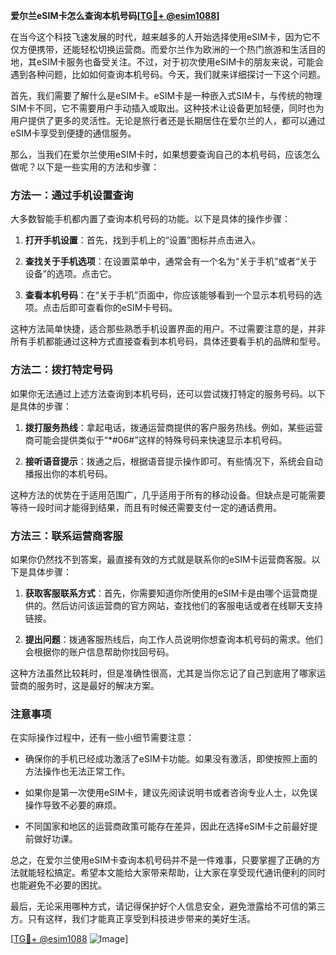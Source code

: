 **爱尔兰eSIM卡怎么查询本机号码[[TG💪+ @esim1088](https://t.me/s/esim1088)]**

在当今这个科技飞速发展的时代，越来越多的人开始选择使用eSIM卡，因为它不仅方便携带，还能轻松切换运营商。而爱尔兰作为欧洲的一个热门旅游和生活目的地，其eSIM卡服务也备受关注。不过，对于初次使用eSIM卡的朋友来说，可能会遇到各种问题，比如如何查询本机号码。今天，我们就来详细探讨一下这个问题。

首先，我们需要了解什么是eSIM卡。eSIM卡是一种嵌入式SIM卡，与传统的物理SIM卡不同，它不需要用户手动插入或取出。这种技术让设备更加轻便，同时也为用户提供了更多的灵活性。无论是旅行者还是长期居住在爱尔兰的人，都可以通过eSIM卡享受到便捷的通信服务。

那么，当我们在爱尔兰使用eSIM卡时，如果想要查询自己的本机号码，应该怎么做呢？以下是一些实用的方法和步骤：

### 方法一：通过手机设置查询

大多数智能手机都内置了查询本机号码的功能。以下是具体的操作步骤：

1. **打开手机设置**：首先，找到手机上的“设置”图标并点击进入。
   
2. **查找关于手机选项**：在设置菜单中，通常会有一个名为“关于手机”或者“关于设备”的选项。点击它。

3. **查看本机号码**：在“关于手机”页面中，你应该能够看到一个显示本机号码的选项。点击后即可查看你的eSIM卡号码。

这种方法简单快捷，适合那些熟悉手机设置界面的用户。不过需要注意的是，并非所有手机都能通过这种方式直接查看到本机号码，具体还要看手机的品牌和型号。

### 方法二：拨打特定号码

如果你无法通过上述方法查询到本机号码，还可以尝试拨打特定的服务号码。以下是具体的步骤：

1. **拨打服务热线**：拿起电话，拨通运营商提供的客户服务热线。例如，某些运营商可能会提供类似于“*#06#”这样的特殊号码来快速显示本机号码。

2. **接听语音提示**：拨通之后，根据语音提示操作即可。有些情况下，系统会自动播报出你的本机号码。

这种方法的优势在于适用范围广，几乎适用于所有的移动设备。但缺点是可能需要等待一段时间才能得到结果，而且有时候还需要支付一定的通话费用。

### 方法三：联系运营商客服

如果你仍然找不到答案，最直接有效的方式就是联系你的eSIM卡运营商客服。以下是具体步骤：

1. **获取客服联系方式**：首先，你需要知道你所使用的eSIM卡是由哪个运营商提供的。然后访问该运营商的官方网站，查找他们的客服电话或者在线聊天支持链接。

2. **提出问题**：拨通客服热线后，向工作人员说明你想查询本机号码的需求。他们会根据你的账户信息帮助你找回号码。

这种方法虽然比较耗时，但是准确性很高，尤其是当你忘记了自己到底用了哪家运营商的服务时，这是最好的解决方案。

### 注意事项

在实际操作过程中，还有一些小细节需要注意：

- 确保你的手机已经成功激活了eSIM卡功能。如果没有激活，即使按照上面的方法操作也无法正常工作。
  
- 如果你是第一次使用eSIM卡，建议先阅读说明书或者咨询专业人士，以免误操作导致不必要的麻烦。

- 不同国家和地区的运营商政策可能存在差异，因此在选择eSIM卡之前最好提前做好功课。

总之，在爱尔兰使用eSIM卡查询本机号码并不是一件难事，只要掌握了正确的方法就能轻松搞定。希望本文能给大家带来帮助，让大家在享受现代通讯便利的同时也能避免不必要的困扰。

最后，无论采用哪种方式，请记得保护好个人信息安全，避免泄露给不可信的第三方。只有这样，我们才能真正享受到科技进步带来的美好生活。

[[TG💪+ @esim1088](https://t.me/s/esim1088) ![Image](https://i.postimg.cc/4NQfJmqS/Snipaste-2025-05-13-00-14-12.png)]